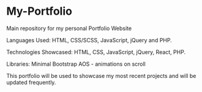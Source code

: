 # My-Portfolio
Main repository for my personal Portfolio Website

Languages Used: 
HTML, CSS/SCSS, JavaScript, jQuery and PHP.

Technologies Showcased: 
HTML, CSS, JavaScript, jQuery, React, PHP.

Libraries:
Minimal Bootstrap
AOS - animations on scroll

This portfolio will be used to showcase my most recent projects and will be updated frequently.
